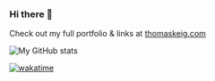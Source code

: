 ### Hi there 👋

Check out my full portfolio & links at [thomaskeig.com](https://thomaskeig.com)

![My GitHub stats](https://github-readme-stats.vercel.app/api?username=thomaskeig&count_private=true&show_icons=true&theme=transparent)

[![wakatime](https://wakatime.com/badge/user/480b687b-2192-4bd9-8fce-2c512ab7aab5.svg)](https://wakatime.com/@480b687b-2192-4bd9-8fce-2c512ab7aab5)

<!--
**thomaskeig/thomaskeig** is a ✨ _special_ ✨ repository because its `README.md` (this file) appears on your GitHub profile.

Here are some ideas to get you started:

- 🔭 I’m currently working on ...
- 🌱 I’m currently learning ...
- 👯 I’m looking to collaborate on ...
- 🤔 I’m looking for help with ...
- 💬 Ask me about ...
- 📫 How to reach me: ...
- 😄 Pronouns: ...
- ⚡ Fun fact: ...
-->
